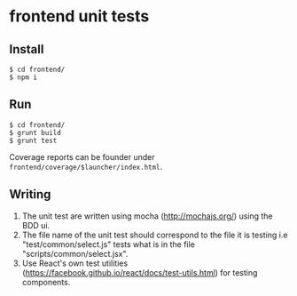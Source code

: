 # frontend unit tests

## Install

    $ cd frontend/
    $ npm i

## Run

    $ cd frontend/
    $ grunt build
    $ grunt test

Coverage reports can be founder under `frontend/coverage/$launcher/index.html`.

## Writing

1. The unit test are written using mocha (http://mochajs.org/) using the BDD ui.
2. The file name of the unit test should correspond to the file it is testing i.e
   "test/common/select.js" tests what is in the file "scripts/common/select.jsx".
3. Use React's own test utilities (https://facebook.github.io/react/docs/test-utils.html)
   for testing components.
